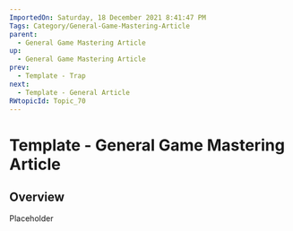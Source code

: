 ```yaml
---
ImportedOn: Saturday, 18 December 2021 8:41:47 PM
Tags: Category/General-Game-Mastering-Article
parent:
  - General Game Mastering Article
up:
  - General Game Mastering Article
prev:
  - Template - Trap
next:
  - Template - General Article
RWtopicId: Topic_70
---
```

# Template - General Game Mastering Article
## Overview
Placeholder

